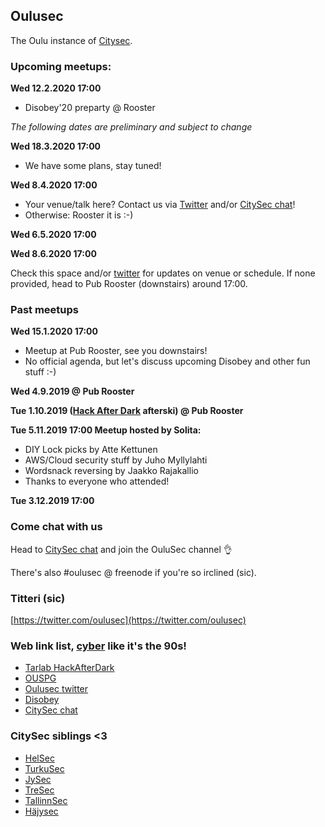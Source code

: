 ## Oulusec

The Oulu instance of [Citysec](https://citysec.fi/).

### Upcoming meetups:

**Wed 12.2.2020 17:00**
  * Disobey'20 preparty @ Rooster

*The following dates are preliminary and subject to change*

**Wed 18.3.2020 17:00**
  * We have some plans, stay tuned!

**Wed 8.4.2020 17:00**
  * Your venue/talk here? Contact us via [Twitter]((https://twitter.com/oulusec)) and/or [CitySec chat](https://citysec.disobey.fi/login)!
  * Otherwise: Rooster it is :-)

**Wed 6.5.2020 17:00**

**Wed 8.6.2020 17:00**

Check this space and/or [twitter](https://twitter.com/oulusec) for updates on venue or schedule. If none provided, head to Pub Rooster (downstairs) around 17:00.

### Past meetups

**Wed 15.1.2020 17:00**
  * Meetup at Pub Rooster, see you downstairs!
  * No official agenda, but let's discuss upcoming Disobey and other fun stuff :-)


**Wed 4.9.2019 @ Pub Rooster**

**Tue 1.10.2019 ([Hack After Dark](http://tarlab.fi/HackAfterDark/) afterski) @ Pub Rooster**

**Tue 5.11.2019 17:00 Meetup hosted by Solita:**
  * DIY Lock picks by Atte Kettunen
  * AWS/Cloud security stuff by Juho Myllylahti
  * Wordsnack reversing by Jaakko Rajakallio
  * Thanks to everyone who attended!
  
**Tue 3.12.2019 17:00**

### Come chat with us

Head to [CitySec chat](https://citysec.disobey.fi/login) and join the OuluSec channel 👌

There's also #oulusec @ freenode if you're so irclined (sic).

### Titteri (sic)

[https://twitter.com/oulusec](https://twitter.com/oulusec)

### Web link list, [cyber](https://kyber.fi/) like it's the 90s!

* [Tarlab HackAfterDark](http://tarlab.fi/HackAfterDark/)
* [OUSPG](https://github.com/ouspg/)
* [Oulusec twitter](https://twitter.com/oulusec)
* [Disobey](https://disobey.fi/)
* [CitySec chat](https://citysec.disobey.fi/login)

### CitySec siblings <3

* [HelSec](https://helsec.fi/)
* [TurkuSec](http://turkusec.fi/)
* [JySec](https://jysec.fi/)
* [TreSec](https://www.meetup.com/TreSec/)
* [TallinnSec](https://www.tallinnsec.ee/)
* [Häjysec](https://twitter.com/hajysec)
